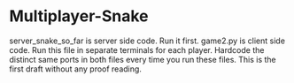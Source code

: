 # Multiplayer-Snake
server_snake_so_far is server side code. Run it first. 
game2.py is client side code. Run this file in separate terminals for each player. 
Hardcode the distinct same ports in both files every time you run these files. 
This is the first draft without any proof reading. 
